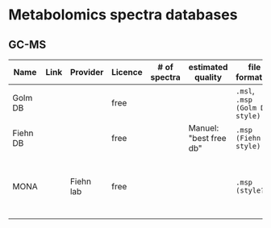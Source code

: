 # Metabolomics spectra databases

## GC-MS

Name | Link | Provider | Licence | \# of spectra | estimated quality | file format(s) | comments
---|---|---|---|---|---|---|---
Golm DB | | | free | | | `.msl`, `.msp (Golm DB style)` | 
Fiehn DB | | | free | | Manuel: "best free db" | `.msp (Fiehn DB style)` | 
MONA | | Fiehn lab | free | | | `.msp (style?)` | based on the free "Fiehn DB", under construction (?)
